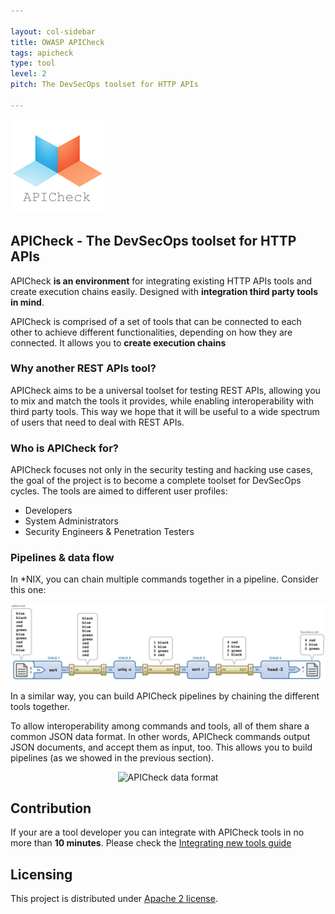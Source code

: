 ```yaml
---

layout: col-sidebar
title: OWASP APICheck
tags: apicheck
type: tool
level: 2
pitch: The DevSecOps toolset for HTTP APIs

---
```

![APICheck](/assets/images/apicheck-logo.png)

## APICheck - The DevSecOps toolset for HTTP APIs

APICheck **is an environment** for integrating existing HTTP APIs tools and create
execution chains easily. Designed with **integration third party tools in mind**.

APICheck is comprised of a set of tools that can be connected to each other to achieve
different functionalities, depending on how they are connected. It allows you to
**create execution chains**

### Why another REST APIs tool?

APICheck aims to be a universal toolset for testing REST APIs, allowing you to mix
and match the tools it provides, while enabling interoperability with third party
tools. This way we hope that it will be useful to a wide spectrum of users that need
to deal with REST APIs.

### Who is APICheck for?

APICheck focuses not only in the security testing and hacking use cases, the goal
of the project is to become a complete toolset for DevSecOps cycles. The tools are
aimed to different user profiles:

- Developers
- System Administrators
- Security Engineers & Penetration Testers

### Pipelines & data flow

In *NIX, you can chain multiple commands together in a pipeline. Consider this one:

![Unix pipeline](/assets/images/apicheck_unix_pipeline.png)

In a similar way, you can build APICheck pipelines by chaining the different tools
together.

To allow interoperability among commands and tools, all of them share a common JSON
data format. In other words, APICheck commands output JSON documents, and accept them
as input, too. This allows you to build pipelines (as we showed in the previous section).

<div style="text-align: center;">
  <img width="300px" src="{{ "/assets/images/data_format.png" | relative_url }}" alt="APICheck data format">
</div>

## Contribution

If your are a tool developer you can integrate with APICheck tools in no more than
**10 minutes**. Please check the [Integrating new tools guide](https://bbva.github.io/apicheck/docs/building-new-tools)

## Licensing

This project is distributed under [Apache 2 license](https://github.com/bbva/apicheck/raw/master/LICENSE).
